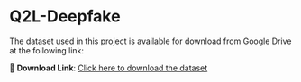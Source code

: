 # Q2L-Deepfake
The dataset used in this project is available for download from Google Drive at the following link:

🔗 **Download Link**: [Click here to download the dataset](https://drive.google.com/your_dataset_link)
